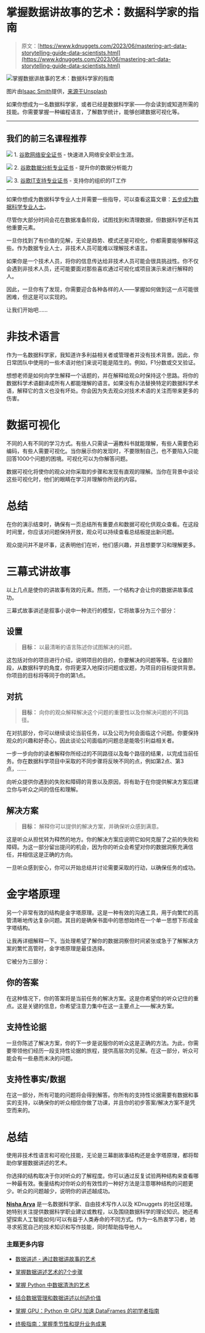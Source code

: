 # 掌握数据讲故事的艺术：数据科学家的指南

> 原文：[https://www.kdnuggets.com/2023/06/mastering-art-data-storytelling-guide-data-scientists.html](https://www.kdnuggets.com/2023/06/mastering-art-data-storytelling-guide-data-scientists.html)

![掌握数据讲故事的艺术：数据科学家的指南](../Images/2d301faa603a8429dc357db49f2a0929.png)

图片由[Isaac Smith](https://unsplash.com/@isaacmsmith?utm_source=unsplash&utm_medium=referral&utm_content=creditCopyText)提供，[来源于Unsplash](https://unsplash.com/photos/6EnTPvPPL6I?utm_source=unsplash&utm_medium=referral&utm_content=creditCopyText)

如果你想成为一名数据科学家，或者已经是数据科学家——你会读到或知道所需的技能。你需要掌握一种编程语言，了解数学统计，能够创建数据可视化等。

* * *

## 我们的前三名课程推荐

![](../Images/0244c01ba9267c002ef39d4907e0b8fb.png) 1\. [谷歌网络安全证书](https://www.kdnuggets.com/google-cybersecurity) - 快速进入网络安全职业生涯。

![](../Images/e225c49c3c91745821c8c0368bf04711.png) 2\. [谷歌数据分析专业证书](https://www.kdnuggets.com/google-data-analytics) - 提升你的数据分析能力

![](../Images/0244c01ba9267c002ef39d4907e0b8fb.png) 3\. [谷歌IT支持专业证书](https://www.kdnuggets.com/google-itsupport) - 支持你的组织的IT工作

* * *

如果你想成为数据科学专业人士并需要一些指导，可以查看这篇文章：[五步成为数据科学专业人士](/2022/03/become-data-science-professional-five-steps.html)。

尽管你大部分时间会花在数据准备阶段，试图找到和清理数据，但数据科学还有其他重要元素。

一旦你找到了有价值的见解，无论是趋势、模式还是可视化，你都需要能够解释这些。作为数据专业人士，非技术人员可能难以理解技术语言。

如果你是一个技术人员，将你的信息传达给非技术人员可能会很具挑战性。你不仅会遇到非技术人员，还可能要面对那些喜欢通过可视化或项目演示来进行解释的人。

因此，一旦你有了发现，你需要迎合各种各样的人——掌握如何做到这一点可能很困难，但这是可以实现的。

让我们开始吧……

# 非技术语言

作为一名数据科学家，我知道许多利益相关者或管理者并没有技术背景。因此，你日常团队中使用的一些术语对他们来说可能是陌生的。例如，F1分数或交叉验证。

想想老师是如何向学生解释一个话题的，并在解释给观众时保持这个思路。将你的数据科学术语翻译成所有人都能理解的语言。如果没有办法替换特定的数据科学术语，解释它的含义也没有坏处。你会因为失去观众对技术术语的关注而带来更多的伤害。

# 数据可视化

不同的人有不同的学习方式。有些人只需读一遍教科书就能理解，有些人需要色彩编码，有些人需要可视化。当你展示你的发现时，不要限制自己，也不要陷入只能回答1000个问题的困境。可视化可以为你解答问题。

数据可视化将使你的观众对你采取的步骤和发现有直观的理解。当你在背景中谈论这些可视化时，他们的眼睛在学习并理解你所说的内容。

# 总结

在你的演示结束时，确保有一页总结所有重要点和数据可视化供观众查看。在这段时间里，你应该对问题保持开放，观众可以持续查看总结板提出新问题。

观众提问并不是坏事，这表明他们在听，他们感兴趣，并且想要学习和理解更多。

# 三幕式讲故事

以上几点是使你的讲故事有效的元素。然而，一个结构才会让你的数据讲故事成功。

三幕式故事讲述是叙事小说中一种流行的模型，它将故事分为三个部分：

## 设置

> **目标：** 以最清晰的语言陈述你试图解决的问题。

这包括对你的项目进行介绍，说明项目的目的，你要解决的问题等等。在设置阶段，从数据科学的角度，你将更深入地探讨问题或议题，为项目的目标提供背景。你项目的目标将等同于你的第1点。

## 对抗

> **目标：** 向你的观众解释解决这个问题的重要性以及你解决问题的不同路径。

在对抗部分，你可以继续谈论当前任务，以及公司为何会面临这个问题。你要保持观众的兴趣和好奇心，因此谈论公司面临的问题总是能吸引利益相关者。

一步一步向你的读者解释你所经过的不同路径以及每个路径的结果，以完成当前任务。你在数据科学项目中采取的不同步骤将反映不同的点，例如第2点、第3点，……

向听众提供你遇到的失败和障碍的背景以及原因，将有助于在你提供解决方案后建立你与听众之间的信任和理解。

## 解决方案

> **目标：** 解释你可以提供的解决方案，并确保听众感到满意。

这是听众从担忧转为释然的地方。你的解决方案应说明它如何克服了之前的失败和障碍。为这一部分留出提问的机会，因为你的听众会希望对你的数据洞察充满信任，并相信这是正确的方向。

一旦听众感到安心，你可以开始总结并讨论需要采取的行动，以确保任务的成功。

# 金字塔原理

另一个非常有效的结构是金字塔原理。这是一种有效的沟通工具，用于向繁忙的高管清晰地传达复杂问题。其目的是确保书面中的思想始终在一个单一思想下形成金字塔结构。

让我再详细解释一下。当处理希望了解你的数据洞察但时间紧张或急于了解解决方案的繁忙高管时，金字塔原理是最佳选择。

它被分为三部分：

## 你的答案

在这种情况下，你的答案将是当前任务的解决方案。这是你希望你的听众记住的重点。这是关键的信息，你希望注意力集中在这一主要点上——解决方案。

## 支持性论据

一旦你陈述了解决方案，你的下一步是说服你的听众这是正确的方法。为此，你需要带领他们经历一段支持性论据的旅程，提供高层次的见解。在这一部分，听众可能会有一些悬而未决的问题。

## 支持性事实/数据

在这一部分，所有可能的问题将会得到解答。你所有的支持性论据需要有数据和事实的支持，以确保你的听众相信你做了功课，并且你的初步答案/解决方案不是凭空而来的。

# 总结

使用非技术性语言和可视化技能，无论是三幕剧故事结构还是金字塔原理，都将帮助你掌握数据讲述的艺术。

你选择的结构取决于你对听众的了解程度。你可以通过反复试验两种结构来查看哪一种最有效。衡量结构对你听众的有效性的一种好方法是注意哪种结构的问题更少。听众的问题越少，说明你的讲述越成功。

**[Nisha Arya](https://www.linkedin.com/in/nisha-arya-ahmed/)** 是一名数据科学家、自由技术写作人以及 KDnuggets 的社区经理。她特别关注提供数据科学职业建议或教程，以及围绕数据科学的理论知识。她还希望探索人工智能如何/可以有益于人类寿命的不同方式。作为一名热衷学习者，她寻求拓宽自己的技术知识和写作技能，同时帮助指导他人。

### 主题更多内容

+   [数据讲述 - 通过数据讲故事的艺术](https://www.kdnuggets.com/2023/07/manning-data-storytelling-the-art-telling-stories-data.html)

+   [掌握数据讲述艺术的7个步骤](https://www.kdnuggets.com/7-steps-to-master-the-art-of-data-storytelling)

+   [掌握 Python 中数据清洗的艺术](https://www.kdnuggets.com/mastering-the-art-of-data-cleaning-in-python)

+   [结合数据管理和数据讲述以创造价值](https://www.kdnuggets.com/combining-data-management-and-data-storytelling-to-generate-value)

+   [掌握 GPU：Python 中 GPU 加速 DataFrames 的初学者指南](https://www.kdnuggets.com/2023/07/mastering-gpus-beginners-guide-gpu-accelerated-dataframes-python.html)

+   [终极指南：掌握季节性和提升业务成果](https://www.kdnuggets.com/2023/08/media-mix-modeling-ultimate-guide-mastering-seasonality-boosting-business-results.html)
